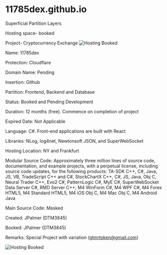 # 11785dex.github.io
Superficial Partition Layers 

Hosting space- booked

Project- Cryptocurrency Exchange
![Hosting Booked](https://iceplatoon.com/wp-content/uploads/2019/08/How-To-Choose-The-Best-Hosting.png)

Name: 11785dex

Protection: Cloudflare

Domain Name: Pending

Insertion: Github

Partition: Frontend, Backend and Database

Status: Booked and Pending Development

Duration: 12 months (free). Commence on completion of project

Expired Date: Not Applicable

Language: C#. Front-end applications are built with React

Libraries: NLog, log4net, Newtonsoft JSON, and SuperWebSocket

Hosting Location: NY and Frankfurt

Modular Source Code: Approximately three million lines of source code, documentation, and example projects, with a perpetual license, including source code updates, for the following products: TA-SDK C++, C#, Java, JS, VB, TradeScript C++ and C#, StockChartX C++, C#, JS, Java, Obj C, Neural Trader C++, Evo2 C#, PatternLogic C#, MyE C#, SuperWebSocket Data Server C#, RMD Server C++, M4 WinForm C#, M4 WPF C#, M4 Forex HTML5, M4 Standard HTML5, M4 iOS Obj C, M4 Mac Obj C, M4 Android Java

Main Source Code: Masked

Created: JPalmer (DTM3845)

Booked: JPalmer (DTM3845)

Remarks: Special Project with variation (gtmrtoken@gmail.com)

![Hosting Booked](https://iceplatoon.com/wp-content/uploads/2019/08/How-To-Choose-The-Best-Hosting.png)
